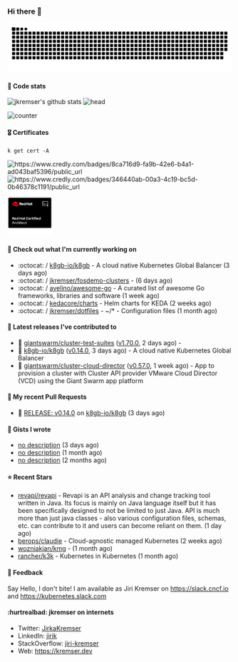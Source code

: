 ### Hi there 👋

<picture>
  <source media="(prefers-color-scheme: dark)" srcset="github-snake-dark.svg" />
  <source media="(prefers-color-scheme: light)" srcset="github-snake.svg" />
  <img alt="github-snake" src="github-snake.svg" />
</picture>

#### 📱 Code stats

![jkremser's github stats](https://github-readme-stats.vercel.app/api?username=jkremser&count_private=true&show_icons=true&hide_border=false&theme=tokyonight&title_color=5bcdec&bg_color=0d1117&border_radius=false) ![head](https://user-images.githubusercontent.com/535866/175570014-71166aaa-95f7-4a4f-869c-93a16481de4e.jpeg)



![counter](https://komarev.com/ghpvc/?username=jkremser&color=5bcdec&style=for-the-badge)

#### 🎖 Certificates
```
k get cert -A
```
<p align="left">
    <a style="text-decoration: none !important;" href="https://www.credly.com/badges/8ca716d9-fa9b-42e6-b4a1-ad043baf5396/public_url">
        <img src="https://training.linuxfoundation.org/wp-content/uploads/2022/11/CKA.png" alt="https://www.credly.com/badges/8ca716d9-fa9b-42e6-b4a1-ad043baf5396/public_url" width="110" height="110"/>
    </a>
    <a style="text-decoration: none !important;" href="https://www.credly.com/badges/346440ab-00a3-4c19-bc5d-0b46378c1191/public_url">
        <img src="https://training.linuxfoundation.org/wp-content/uploads/2022/11/CKS.png" alt="https://www.credly.com/badges/346440ab-00a3-4c19-bc5d-0b46378c1191/public_url" width="110" height="110"/>
    </a>
    <a style="text-decoration: none !important;" href="https://rhtapps.redhat.com/verify/?certId=120-194-022">
        <img src="./rhca.png" alt="https://rhtapps.redhat.com/verify/?certId=120-194-022" width="100" height="100"/>
    </a>
</p>

#### 👷 Check out what I'm currently working on

- :octocat: / [k8gb-io/k8gb](https://github.com/k8gb-io/k8gb) - A cloud native Kubernetes Global Balancer (3 days ago)
- :octocat: / [jkremser/fosdemo-clusters](https://github.com/jkremser/fosdemo-clusters) -  (6 days ago)
- :octocat: / [avelino/awesome-go](https://github.com/avelino/awesome-go) - A curated list of awesome Go frameworks, libraries and software (1 week ago)
- :octocat: / [kedacore/charts](https://github.com/kedacore/charts) - Helm charts for KEDA (2 weeks ago)
- :octocat: / [jkremser/dotfiles](https://github.com/jkremser/dotfiles) - ~/*  -  Configuration files (1 month ago)

#### 🔭 Latest releases I've contributed to

- 🎉 [giantswarm/cluster-test-suites](https://github.com/giantswarm/cluster-test-suites) ([v1.70.0](https://github.com/giantswarm/cluster-test-suites/releases/tag/v1.70.0), 2 days ago) - 
- 🎉 [k8gb-io/k8gb](https://github.com/k8gb-io/k8gb) ([v0.14.0](https://github.com/k8gb-io/k8gb/releases/tag/v0.14.0), 3 days ago) - A cloud native Kubernetes Global Balancer
- 🎉 [giantswarm/cluster-cloud-director](https://github.com/giantswarm/cluster-cloud-director) ([v0.57.0](https://github.com/giantswarm/cluster-cloud-director/releases/tag/v0.57.0), 1 week ago) - App to provision a cluster with Cluster API provider VMware Cloud Director (VCD) using the Giant Swarm app platform

#### 🔨 My recent Pull Requests

- 💪 [RELEASE: v0.14.0](https://github.com/k8gb-io/k8gb/pull/1732) on [k8gb-io/k8gb](https://github.com/k8gb-io/k8gb) (3 days ago)

#### 📓 Gists I wrote

- [no description](https://gist.github.com/795191744bdf3050e91b54a8e24d7c52) (3 days ago)
- [no description](https://gist.github.com/abee4e0ee17bac1713160c2b347aed61) (1 month ago)
- [no description](https://gist.github.com/767a53a8cbc4efaebb0423c66d5e3fdb) (2 months ago)

#### ⭐ Recent Stars

- [revapi/revapi](https://github.com/revapi/revapi) -   Revapi is an API analysis and change tracking tool written in Java.  Its focus is mainly on Java language itself but it has been specifically designed to not be limited to just Java. API is much more than just java classes - also various configuration files, schemas, etc. can contribute to it and users can become reliant on them. (1 day ago)
- [berops/claudie](https://github.com/berops/claudie) - Cloud-agnostic managed Kubernetes (2 weeks ago)
- [wozniakjan/kmg](https://github.com/wozniakjan/kmg) -  (1 month ago)
- [rancher/k3k](https://github.com/rancher/k3k) - Kubernetes in Kubernetes (1 month ago)

#### 💬 Feedback

Say Hello, I don't bite! I am available as Jiri Kremser on https://slack.cncf.io and https://kubernetes.slack.com


#### :hurtrealbad: jkremser on internets

- Twitter: <a href="https://twitter.com/JirkaKremser">JirkaKremser</a>
- LinkedIn: <a href="https://www.linkedin.com/in/jirik/">jirik</a>
- StackOverflow: <a href="https://stackoverflow.com/users/1594980/jiri-kremser">jiri-kremser</a>
- Web: https://kremser.dev